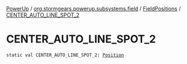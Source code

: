 [PowerUp](../../index.md) / [org.stormgears.powerup.subsystems.field](../index.md) / [FieldPositions](index.md) / [CENTER_AUTO_LINE_SPOT_2](./-c-e-n-t-e-r_-a-u-t-o_-l-i-n-e_-s-p-o-t_2.md)

# CENTER_AUTO_LINE_SPOT_2

`static val CENTER_AUTO_LINE_SPOT_2: `[`Position`](../../org.stormgears.powerup.subsystems.navigator/-position/index.md)